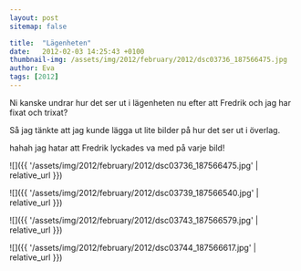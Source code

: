 ```yaml
---
layout: post
sitemap: false

title:  "Lägenheten"
date:   2012-02-03 14:25:43 +0100
thumbnail-img: /assets/img/2012/february/2012/dsc03736_187566475.jpg
author: Eva
tags: [2012]
---
```


Ni kanske undrar hur det ser ut i lägenheten nu efter att Fredrik och jag har fixat och trixat? 

Så jag tänkte att jag kunde lägga ut lite bilder på hur det ser ut i överlag.





















hahah jag hatar att Fredrik lyckades va med på varje bild!

![]({{ '/assets/img/2012/february/2012/dsc03736_187566475.jpg'  | relative_url }})

![]({{ '/assets/img/2012/february/2012/dsc03739_187566540.jpg'  | relative_url }})

![]({{ '/assets/img/2012/february/2012/dsc03743_187566579.jpg'  | relative_url }})

![]({{ '/assets/img/2012/february/2012/dsc03744_187566617.jpg'  | relative_url }})

